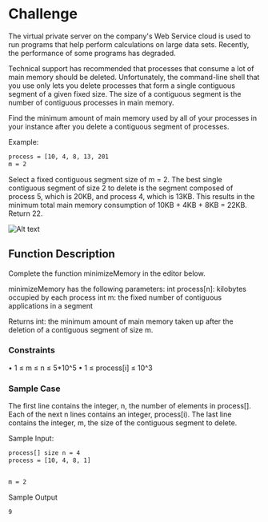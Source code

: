 # Challenge

The virtual private server on the company's Web Service cloud is used to run programs that help perform calculations on large data sets. Recently, the performance of some programs has
degraded.

Technical support has recommended that processes that consume a lot of main memory should be deleted. Unfortunately, the command-line shell that you use only lets you delete processes that form a single contiguous segment of a given fixed size. The size of a contiguous segment is the number of contiguous processes in main memory.

Find the minimum amount of main memory used by all of your processes in your instance after you delete a contiguous segment of processes.

Example:

```bash
process = [10, 4, 8, 13, 201
m = 2
```

Select a fixed contiguous segment size of m = 2. The best single contiguous segment of size 2 to delete is the segment composed of process 5, which is 20KB, and process 4, which is 13KB. This results in the minimum total main memory consumption of 10KB + 4KB + 8KB = 22KB. Return 22.

![Alt text](/1.\minimizeMemory/challenge_img.png "Title")

## Function Description

Complete the function minimizeMemory in the editor below.

minimizeMemory has the following parameters:
int process[n]: kilobytes occupied by each process
int m: the fixed number of contiguous applications in a
segment

Returns
int: the minimum amount of main memory taken up after
the deletion of a contiguous segment of size m.

### Constraints

• 1 ≤ m ≤ n ≤ 5\*10^5
• 1 ≤ process[i] ≤ 10^3

### Sample Case

The first line contains the integer, n, the number of elements in process[]. Each of the next n lines contains an integer, process[i). The last line contains the integer, m, the size of the
contiguous segment to delete.

Sample Input:

```bash
process[] size n = 4
process = [10, 4, 8, 1]


m = 2
```

Sample Output

```bash
9
```
